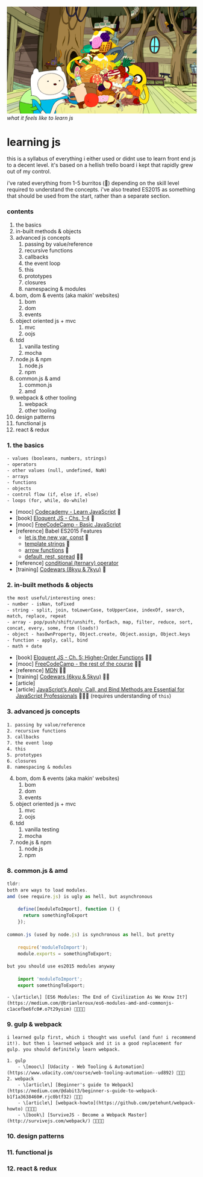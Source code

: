 ![contents of the everything burrito](/everything-burrito.png)
*what it feels like to learn js*

# learning js

this is a syllabus of everything i either used or didnt use to learn front end js to a decent level. it's based on a hellish trello board i kept that rapidly grew out of my control. 

i've rated everything from 1-5 burritos (🌯) depending on the skill level required to understand the concepts. i've also treated ES2015 as something that should be used from the start, rather than a separate section.

### contents

1. the basics
2. in-built methods & objects
3. advanced js concepts
	1. passing by value/reference
	2. recursive functions
	3. callbacks
	7. the event loop
	4. this
	5. prototypes
	6. closures
	8. namespacing & modules
4. bom, dom & events (aka makin' websites)
	1. bom
	2. dom
	3. events
5. object oriented js + mvc
	1. mvc
	2. oojs
6. tdd
	1. vanilla testing
	2. mocha
7. node.js & npm
	1. node.js
	2. npm
8. common.js & amd
	1. common.js
	2. amd
9. webpack & other tooling
	1. webpack
	2. other tooling
10. design patterns
11. functional js
12. react & redux


### 1. the basics

```
- values (booleans, numbers, strings)
- operators
- other values (null, undefined, NaN)
- arrays
- functions
- objects
- control flow (if, else if, else)
- loops (for, while, do-while)
```

- \[mooc\] [Codecademy - Learn JavaScript](https://www.codecademy.com/learn/learn-javascript) 🌯
- \[book\] [Eloquent JS - Chs. 1-4](http://eloquentjavascript.net/01_values.html) 🌯
- \[mooc\] [FreeCodeCamp - Basic JavaScript](https://www.freecodecamp.com/challenges/comment-your-javascript-code)
- \[reference\] Babel ES2015 Features
	- [let is the new var, const](https://babeljs.io/docs/learn-es2015/#let-const) 🌯
	- [template strings](https://babeljs.io/docs/learn-es2015/#template-strings) 🌯
	- [arrow functions](https://babeljs.io/docs/learn-es2015/#arrows-and-lexical-this) 🌯
	- [default, rest, spread](https://babeljs.io/docs/learn-es2015/#default-rest-spread) 🌯🌯
- \[reference\] [conditional (ternary) operator](https://developer.mozilla.org/en-US/docs/Web/JavaScript/Reference/Operators/Conditional_Operator)
- \[training\] [Codewars (8kyu & 7kyu)](https://www.codewars.com/) 🌯

### 2. in-built methods & objects
```
the most useful/interesting ones:
- number - isNan, toFixed
- string - split, join, toLowerCase, toUpperCase, indexOf, search, match, replace, repeat
- array - pop/push/shift/unshift, forEach, map, filter, reduce, sort, concat, every, some, from (loads!)
- object - hasOwnProperty, Object.create, Object.assign, Object.keys
- function - apply, call, bind
- math + date
```

- \[book\] [Eloquent JS - Ch. 5: Higher-Order Functions](http://eloquentjavascript.net/05_higher_order.html) 🌯🌯
- \[mooc\] [FreeCodeCamp - the rest of the course](https://www.freecodecamp.com/challenges/comment-your-javascript-code) 🌯🌯
- \[reference\] [MDN](https://developer.mozilla.org/en-US/docs/Web/JavaScript/Reference/Global_Objects) 🌯🌯
- \[training\] [Codewars (6kyu & 5kyu)](https://www.codewars.com/) 🌯🌯
- \[article\] [](https://babeljs.io/docs/learn-es2015/#default-rest-spread)
- \[article\] [JavaScript’s Apply, Call, and Bind Methods are Essential for JavaScript Professionals](http://javascriptissexy.com/javascript-apply-call-and-bind-methods-are-essential-for-javascript-professionals/) 🌯🌯🌯 (requires understanding of `this`)

### 3. advanced js concepts
	1. passing by value/reference
	2. recursive functions
	3. callbacks
	7. the event loop
	4. this
	5. prototypes
	6. closures
	8. namespacing & modules
4. bom, dom & events (aka makin' websites)
	1. bom
	2. dom
	3. events
5. object oriented js + mvc
	1. mvc
	2. oojs
6. tdd
	1. vanilla testing
	2. mocha
7. node.js & npm
	1. node.js
	2. npm

### 8. common.js & amd

```js
tldr:
both are ways to load modules.
amd (see require.js) is ugly as hell, but asynchronous

	define([moduleToImport], function () {
	  return somethingToExport
	});

common.js (used by node.js) is synchronous as hell, but pretty

	require('moduleToImport');
	module.exports = somethingToExport;

but you should use es2015 modules anyway

	import 'moduleToImport';
	export somethingToExport;
```
	- \[article\] [ES6 Modules: The End of Civilization As We Know It?](https://medium.com/@brianleroux/es6-modules-amd-and-commonjs-c1acefbe6fc0#.o7t29ysim) 🌯🌯🌯🌯

### 9. gulp & webpack

```
i learned gulp first, which i thought was useful (and fun! i recommend it!). but then i learned webpack and it is a good replacement for gulp. you should definitely learn webpack.
```
	1. gulp
		- \[mooc\] [Udacity - Web Tooling & Automation](https://www.udacity.com/course/web-tooling-automation--ud892) 🌯🌯🌯
	2. webpack
		- \[article\] [Beginner's guide to Webpack](https://medium.com/@dabit3/beginner-s-guide-to-webpack-b1f1a3638460#.rjc0btf32) 🌯🌯🌯
		- \[article\] [webpack-howto](https://github.com/petehunt/webpack-howto) 🌯🌯🌯🌯
		- \[book\] [SurviveJS - Become a Webpack Master](http://survivejs.com/webpack/) 🌯🌯🌯🌯

### 10. design patterns

### 11. functional js

### 12. react & redux






